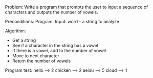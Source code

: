  Problem:
   Write a program that prompts the user to input a sequence of characters and outputs the number of vowels.
 
Preconditions:
 Program:
   Input:
     word - a string to analyze
 
 Algorithm:
   - Get a string
   - See if a character in the string has a vowel
   - If there is a vowel, add to the number of vowel
   - Move to next character
   - Return the number of vowels
 
 Program test:
 hello   ==> 2
 chicken ==> 2
 aeiou   ==> 5
 cloud   ==> 1